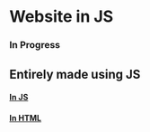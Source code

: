 # Website in JS
### In Progress
## Entirely made using JS

#### [In JS](https://scorcism.github.io/website-using-js/in_js/)
#### [In HTML](https://scorcism.github.io/website-using-js/in_html/)

